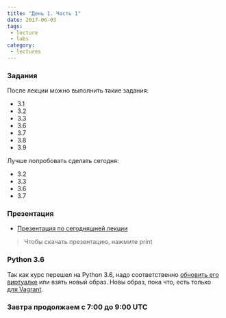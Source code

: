 ```yaml
---
title: "День 1. Часть 1"
date: 2017-06-03
tags:
 - lecture
 - labs
category:
 - lectures
---
```


### Задания

После лекции можно выполнить такие задания:

* 3.1
* 3.2
* 3.3
* 3.6
* 3.7
* 3.8
* 3.9

Лучше попробовать сделать сегодня:

* 3.2
* 3.3
* 3.6
* 3.7


### Презентация

* [Презентация по сегодняшней лекции](https://gitpitch.com/natenka/pyneng-slides/python3-basics)

> Чтобы скачать презентацию, нажмите print

### Python 3.6

Так как курс перешел на Python 3.6, надо соответственно [обновить его виртуалке](https://pyneng.github.io/docs/python-3-6/) или взять новый образ.
Новы образ, пока что, есть только [для Vagrant](https://pyneng.github.io/docs/vagrant/).

### Завтра продолжаем с 7:00 до 9:00 UTC
